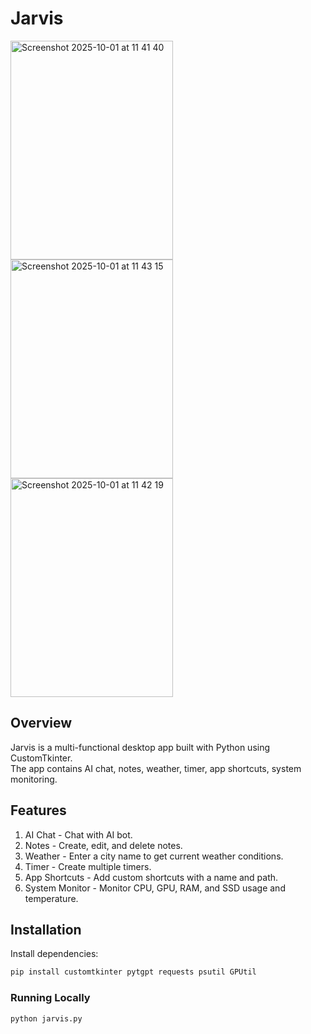 # Jarvis 

<img width="260" height="350" alt="Screenshot 2025-10-01 at 11 41 40" src="https://github.com/user-attachments/assets/d38cb7cf-006d-4c54-8cdc-4e210dce8d50" />
<img width="260" height="350" alt="Screenshot 2025-10-01 at 11 43 15" src="https://github.com/user-attachments/assets/595e30c8-22a3-472c-99f0-7eb07fb00519" />
<img width="260" height="350" alt="Screenshot 2025-10-01 at 11 42 19" src="https://github.com/user-attachments/assets/d29a6c02-bceb-47cb-a275-cd500b1f6b7a" />


## Overview
Jarvis is a multi-functional desktop app built with Python using CustomTkinter.  
The app contains AI chat, notes, weather, timer, app shortcuts, system monitoring.

## Features
1. AI Chat - Chat with AI bot.  
2. Notes - Create, edit, and delete notes.  
3. Weather - Enter a city name to get current weather conditions.  
4. Timer - Create multiple timers.  
5. App Shortcuts - Add custom shortcuts with a name and path.
6. System Monitor - Monitor CPU, GPU, RAM, and SSD usage and temperature.  

## Installation

Install dependencies:
```bash
pip install customtkinter pytgpt requests psutil GPUtil
```

### Running Locally
```bash
python jarvis.py
```
